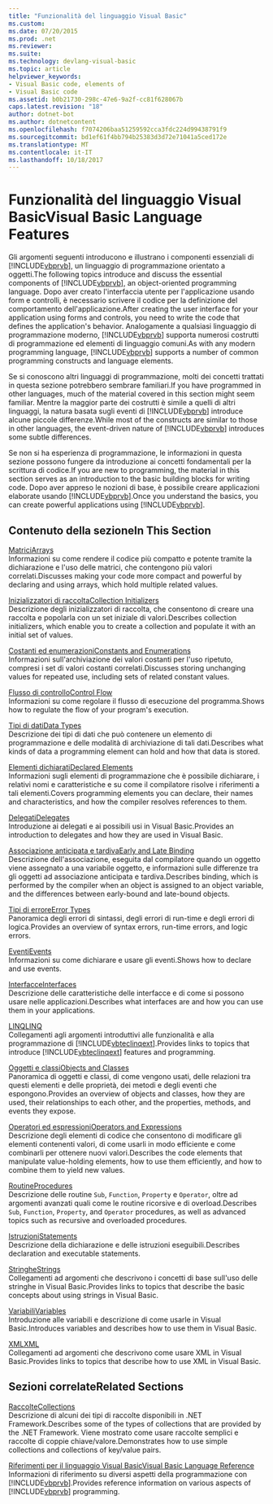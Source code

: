 ```yaml
---
title: "Funzionalità del linguaggio Visual Basic"
ms.custom: 
ms.date: 07/20/2015
ms.prod: .net
ms.reviewer: 
ms.suite: 
ms.technology: devlang-visual-basic
ms.topic: article
helpviewer_keywords:
- Visual Basic code, elements of
- Visual Basic code
ms.assetid: b0b21730-298c-47e6-9a2f-cc81f628067b
caps.latest.revision: "18"
author: dotnet-bot
ms.author: dotnetcontent
ms.openlocfilehash: f7074206baa51259592cca3fdc224d99438791f9
ms.sourcegitcommit: bd1ef61f4bb794b25383d3d72e71041a5ced172e
ms.translationtype: MT
ms.contentlocale: it-IT
ms.lasthandoff: 10/18/2017
---
```

# <a name="visual-basic-language-features"></a><span data-ttu-id="a57a4-102">Funzionalità del linguaggio Visual Basic</span><span class="sxs-lookup"><span data-stu-id="a57a4-102">Visual Basic Language Features</span></span>
<span data-ttu-id="a57a4-103">Gli argomenti seguenti introducono e illustrano i componenti essenziali di [!INCLUDE[vbprvb](~/includes/vbprvb-md.md)], un linguaggio di programmazione orientato a oggetti.</span><span class="sxs-lookup"><span data-stu-id="a57a4-103">The following topics introduce and discuss the essential components of [!INCLUDE[vbprvb](~/includes/vbprvb-md.md)], an object-oriented programming language.</span></span> <span data-ttu-id="a57a4-104">Dopo aver creato l'interfaccia utente per l'applicazione usando form e controlli, è necessario scrivere il codice per la definizione del comportamento dell'applicazione.</span><span class="sxs-lookup"><span data-stu-id="a57a4-104">After creating the user interface for your application using forms and controls, you need to write the code that defines the application's behavior.</span></span> <span data-ttu-id="a57a4-105">Analogamente a qualsiasi linguaggio di programmazione moderno, [!INCLUDE[vbprvb](~/includes/vbprvb-md.md)] supporta numerosi costrutti di programmazione ed elementi di linguaggio comuni.</span><span class="sxs-lookup"><span data-stu-id="a57a4-105">As with any modern programming language, [!INCLUDE[vbprvb](~/includes/vbprvb-md.md)] supports a number of common programming constructs and language elements.</span></span>  
  
 <span data-ttu-id="a57a4-106">Se si conoscono altri linguaggi di programmazione, molti dei concetti trattati in questa sezione potrebbero sembrare familiari.</span><span class="sxs-lookup"><span data-stu-id="a57a4-106">If you have programmed in other languages, much of the material covered in this section might seem familiar.</span></span> <span data-ttu-id="a57a4-107">Mentre la maggior parte dei costrutti è simile a quelli di altri linguaggi, la natura basata sugli eventi di [!INCLUDE[vbprvb](~/includes/vbprvb-md.md)] introduce alcune piccole differenze.</span><span class="sxs-lookup"><span data-stu-id="a57a4-107">While most of the constructs are similar to those in other languages, the event-driven nature of [!INCLUDE[vbprvb](~/includes/vbprvb-md.md)] introduces some subtle differences.</span></span>  
  
 <span data-ttu-id="a57a4-108">Se non si ha esperienza di programmazione, le informazioni in questa sezione possono fungere da introduzione ai concetti fondamentali per la scrittura di codice.</span><span class="sxs-lookup"><span data-stu-id="a57a4-108">If you are new to programming, the material in this section serves as an introduction to the basic building blocks for writing code.</span></span> <span data-ttu-id="a57a4-109">Dopo aver appreso le nozioni di base, è possibile creare applicazioni elaborate usando [!INCLUDE[vbprvb](~/includes/vbprvb-md.md)].</span><span class="sxs-lookup"><span data-stu-id="a57a4-109">Once you understand the basics, you can create powerful applications using [!INCLUDE[vbprvb](~/includes/vbprvb-md.md)].</span></span>  
  
## <a name="in-this-section"></a><span data-ttu-id="a57a4-110">Contenuto della sezione</span><span class="sxs-lookup"><span data-stu-id="a57a4-110">In This Section</span></span>  
 [<span data-ttu-id="a57a4-111">Matrici</span><span class="sxs-lookup"><span data-stu-id="a57a4-111">Arrays</span></span>](../../../visual-basic/programming-guide/language-features/arrays/index.md)  
 <span data-ttu-id="a57a4-112">Informazioni su come rendere il codice più compatto e potente tramite la dichiarazione e l'uso delle matrici, che contengono più valori correlati.</span><span class="sxs-lookup"><span data-stu-id="a57a4-112">Discusses making your code more compact and powerful by declaring and using arrays, which hold multiple related values.</span></span>  
  
 [<span data-ttu-id="a57a4-113">Inizializzatori di raccolta</span><span class="sxs-lookup"><span data-stu-id="a57a4-113">Collection Initializers</span></span>](../../../visual-basic/programming-guide/language-features/collection-initializers/index.md)  
 <span data-ttu-id="a57a4-114">Descrizione degli inizializzatori di raccolta, che consentono di creare una raccolta e popolarla con un set iniziale di valori.</span><span class="sxs-lookup"><span data-stu-id="a57a4-114">Describes collection initializers, which enable you to create a collection and populate it with an initial set of values.</span></span>  
  
 [<span data-ttu-id="a57a4-115">Costanti ed enumerazioni</span><span class="sxs-lookup"><span data-stu-id="a57a4-115">Constants and Enumerations</span></span>](../../../visual-basic/programming-guide/language-features/constants-enums/index.md)  
 <span data-ttu-id="a57a4-116">Informazioni sull'archiviazione dei valori costanti per l'uso ripetuto, compresi i set di valori costanti correlati.</span><span class="sxs-lookup"><span data-stu-id="a57a4-116">Discusses storing unchanging values for repeated use, including sets of related constant values.</span></span>  
  
 [<span data-ttu-id="a57a4-117">Flusso di controllo</span><span class="sxs-lookup"><span data-stu-id="a57a4-117">Control Flow</span></span>](../../../visual-basic/programming-guide/language-features/control-flow/index.md)  
 <span data-ttu-id="a57a4-118">Informazioni su come regolare il flusso di esecuzione del programma.</span><span class="sxs-lookup"><span data-stu-id="a57a4-118">Shows how to regulate the flow of your program's execution.</span></span>  
  
 [<span data-ttu-id="a57a4-119">Tipi di dati</span><span class="sxs-lookup"><span data-stu-id="a57a4-119">Data Types</span></span>](../../../visual-basic/programming-guide/language-features/data-types/index.md)  
 <span data-ttu-id="a57a4-120">Descrizione dei tipi di dati che può contenere un elemento di programmazione e delle modalità di archiviazione di tali dati.</span><span class="sxs-lookup"><span data-stu-id="a57a4-120">Describes what kinds of data a programming element can hold and how that data is stored.</span></span>  
  
 [<span data-ttu-id="a57a4-121">Elementi dichiarati</span><span class="sxs-lookup"><span data-stu-id="a57a4-121">Declared Elements</span></span>](../../../visual-basic/programming-guide/language-features/declared-elements/index.md)  
 <span data-ttu-id="a57a4-122">Informazioni sugli elementi di programmazione che è possibile dichiarare, i relativi nomi e caratteristiche e su come il compilatore risolve i riferimenti a tali elementi.</span><span class="sxs-lookup"><span data-stu-id="a57a4-122">Covers programming elements you can declare, their names and characteristics, and how the compiler resolves references to them.</span></span>  
  
 [<span data-ttu-id="a57a4-123">Delegati</span><span class="sxs-lookup"><span data-stu-id="a57a4-123">Delegates</span></span>](../../../visual-basic/programming-guide/language-features/delegates/index.md)  
 <span data-ttu-id="a57a4-124">Introduzione ai delegati e ai possibili usi in Visual Basic.</span><span class="sxs-lookup"><span data-stu-id="a57a4-124">Provides an introduction to delegates and how they are used in Visual Basic.</span></span>  
  
 [<span data-ttu-id="a57a4-125">Associazione anticipata e tardiva</span><span class="sxs-lookup"><span data-stu-id="a57a4-125">Early and Late Binding</span></span>](../../../visual-basic/programming-guide/language-features/early-late-binding/index.md)  
 <span data-ttu-id="a57a4-126">Descrizione dell'associazione, eseguita dal compilatore quando un oggetto viene assegnato a una variabile oggetto, e informazioni sulle differenze tra gli oggetti ad associazione anticipata e tardiva.</span><span class="sxs-lookup"><span data-stu-id="a57a4-126">Describes binding, which is performed by the compiler when an object is assigned to an object variable, and the differences between early-bound and late-bound objects.</span></span>  
  
 [<span data-ttu-id="a57a4-127">Tipi di errore</span><span class="sxs-lookup"><span data-stu-id="a57a4-127">Error Types</span></span>](../../../visual-basic/programming-guide/language-features/error-types.md)  
 <span data-ttu-id="a57a4-128">Panoramica degli errori di sintassi, degli errori di run-time e degli errori di logica.</span><span class="sxs-lookup"><span data-stu-id="a57a4-128">Provides an overview of syntax errors, run-time errors, and logic errors.</span></span>  
  
 [<span data-ttu-id="a57a4-129">Eventi</span><span class="sxs-lookup"><span data-stu-id="a57a4-129">Events</span></span>](../../../visual-basic/programming-guide/language-features/events/index.md)  
 <span data-ttu-id="a57a4-130">Informazioni su come dichiarare e usare gli eventi.</span><span class="sxs-lookup"><span data-stu-id="a57a4-130">Shows how to declare and use events.</span></span>  
  
 [<span data-ttu-id="a57a4-131">Interfacce</span><span class="sxs-lookup"><span data-stu-id="a57a4-131">Interfaces</span></span>](../../../visual-basic/programming-guide/language-features/interfaces/index.md)  
 <span data-ttu-id="a57a4-132">Descrizione delle caratteristiche delle interfacce e di come si possono usare nelle applicazioni.</span><span class="sxs-lookup"><span data-stu-id="a57a4-132">Describes what interfaces are and how you can use them in your applications.</span></span>  
  
 [<span data-ttu-id="a57a4-133">LINQ</span><span class="sxs-lookup"><span data-stu-id="a57a4-133">LINQ</span></span>](../../../visual-basic/programming-guide/language-features/linq/index.md)  
 <span data-ttu-id="a57a4-134">Collegamenti agli argomenti introduttivi alle funzionalità e alla programmazione di [!INCLUDE[vbteclinqext](~/includes/vbteclinqext-md.md)].</span><span class="sxs-lookup"><span data-stu-id="a57a4-134">Provides links to topics that introduce [!INCLUDE[vbteclinqext](~/includes/vbteclinqext-md.md)] features and programming.</span></span>  
  
 [<span data-ttu-id="a57a4-135">Oggetti e classi</span><span class="sxs-lookup"><span data-stu-id="a57a4-135">Objects and Classes</span></span>](../../../visual-basic/programming-guide/language-features/objects-and-classes/index.md)  
 <span data-ttu-id="a57a4-136">Panoramica di oggetti e classi, di come vengono usati, delle relazioni tra questi elementi e delle proprietà, dei metodi e degli eventi che espongono.</span><span class="sxs-lookup"><span data-stu-id="a57a4-136">Provides an overview of objects and classes, how they are used, their relationships to each other, and the properties, methods, and events they expose.</span></span>  
  
 [<span data-ttu-id="a57a4-137">Operatori ed espressioni</span><span class="sxs-lookup"><span data-stu-id="a57a4-137">Operators and Expressions</span></span>](../../../visual-basic/programming-guide/language-features/operators-and-expressions/index.md)  
 <span data-ttu-id="a57a4-138">Descrizione degli elementi di codice che consentono di modificare gli elementi contenenti valori, di come usarli in modo efficiente e come combinarli per ottenere nuovi valori.</span><span class="sxs-lookup"><span data-stu-id="a57a4-138">Describes the code elements that manipulate value-holding elements, how to use them efficiently, and how to combine them to yield new values.</span></span>  
  
 [<span data-ttu-id="a57a4-139">Routine</span><span class="sxs-lookup"><span data-stu-id="a57a4-139">Procedures</span></span>](../../../visual-basic/programming-guide/language-features/procedures/index.md)  
 <span data-ttu-id="a57a4-140">Descrizione delle routine `Sub`, `Function`, `Property` e `Operator`, oltre ad argomenti avanzati quali come le routine ricorsive e di overload.</span><span class="sxs-lookup"><span data-stu-id="a57a4-140">Describes `Sub`, `Function`, `Property`, and `Operator` procedures, as well as advanced topics such as recursive and overloaded procedures.</span></span>  
  
 [<span data-ttu-id="a57a4-141">Istruzioni</span><span class="sxs-lookup"><span data-stu-id="a57a4-141">Statements</span></span>](../../../visual-basic/programming-guide/language-features/statements.md)  
 <span data-ttu-id="a57a4-142">Descrizione della dichiarazione e delle istruzioni eseguibili.</span><span class="sxs-lookup"><span data-stu-id="a57a4-142">Describes declaration and executable statements.</span></span>  
  
 [<span data-ttu-id="a57a4-143">Stringhe</span><span class="sxs-lookup"><span data-stu-id="a57a4-143">Strings</span></span>](../../../visual-basic/programming-guide/language-features/strings/index.md)  
 <span data-ttu-id="a57a4-144">Collegamenti ad argomenti che descrivono i concetti di base sull'uso delle stringhe in Visual Basic.</span><span class="sxs-lookup"><span data-stu-id="a57a4-144">Provides links to topics that describe the basic concepts about using strings in Visual Basic.</span></span>  
  
 [<span data-ttu-id="a57a4-145">Variabili</span><span class="sxs-lookup"><span data-stu-id="a57a4-145">Variables</span></span>](../../../visual-basic/programming-guide/language-features/variables/index.md)  
 <span data-ttu-id="a57a4-146">Introduzione alle variabili e descrizione di come usarle in Visual Basic.</span><span class="sxs-lookup"><span data-stu-id="a57a4-146">Introduces variables and describes how to use them in Visual Basic.</span></span>  
  
 [<span data-ttu-id="a57a4-147">XML</span><span class="sxs-lookup"><span data-stu-id="a57a4-147">XML</span></span>](../../../visual-basic/programming-guide/language-features/xml/index.md)  
 <span data-ttu-id="a57a4-148">Collegamenti ad argomenti che descrivono come usare XML in Visual Basic.</span><span class="sxs-lookup"><span data-stu-id="a57a4-148">Provides links to topics that describe how to use XML in Visual Basic.</span></span>  
  
## <a name="related-sections"></a><span data-ttu-id="a57a4-149">Sezioni correlate</span><span class="sxs-lookup"><span data-stu-id="a57a4-149">Related Sections</span></span>  
 [<span data-ttu-id="a57a4-150">Raccolte</span><span class="sxs-lookup"><span data-stu-id="a57a4-150">Collections</span></span>](http://msdn.microsoft.com/library/e76533a9-5033-4a0b-b003-9c2be60d185b)  
 <span data-ttu-id="a57a4-151">Descrizione di alcuni dei tipi di raccolte disponibili in .NET Framework.</span><span class="sxs-lookup"><span data-stu-id="a57a4-151">Describes some of the types of collections that are provided by the .NET Framework.</span></span> <span data-ttu-id="a57a4-152">Viene mostrato come usare raccolte semplici e raccolte di coppie chiave/valore.</span><span class="sxs-lookup"><span data-stu-id="a57a4-152">Demonstrates how to use simple collections and collections of key/value pairs.</span></span>  
  
 [<span data-ttu-id="a57a4-153">Riferimenti per il linguaggio Visual Basic</span><span class="sxs-lookup"><span data-stu-id="a57a4-153">Visual Basic Language Reference</span></span>](../../../visual-basic/language-reference/index.md)  
 <span data-ttu-id="a57a4-154">Informazioni di riferimento su diversi aspetti della programmazione con [!INCLUDE[vbprvb](~/includes/vbprvb-md.md)].</span><span class="sxs-lookup"><span data-stu-id="a57a4-154">Provides reference information on various aspects of [!INCLUDE[vbprvb](~/includes/vbprvb-md.md)] programming.</span></span>
